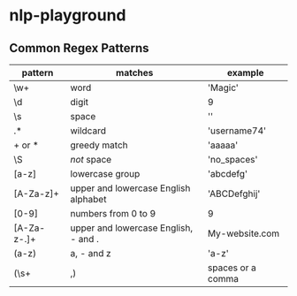 # nlp-playground

## Common Regex Patterns
| pattern       | matches                              | example        |
| -------       | -------------------------------------| -------        |
| \w+           | word                                 | 'Magic'        |
| \d            | digit                                | 9              |
| \s            | space                                | ''             |
| .*            | wildcard                             | 'username74'   |
| + or *        | greedy match                         | 'aaaaa'        |
| \S            | *not* space                          | 'no_spaces'    |
| [a-z]         | lowercase group                      | 'abcdefg'      |
| [A-Za-z]+     | upper and lowercase English alphabet | 'ABCDefghij'   |
| [0-9]         | numbers from 0 to 9                  |  9             |
| [A-Za-z\-\.]+ | upper and lowercase English, - and . | My-website.com |
| (a-z)         | a, - and z                           | 'a-z'          |
| (\s+|,)       | spaces or a comma                    | ','            |